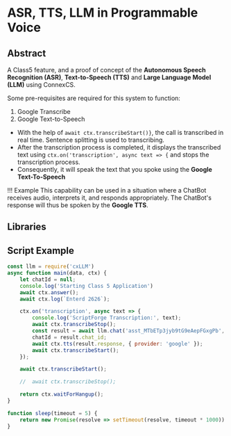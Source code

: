 # ASR, TTS, LLM in Programmable Voice

## Abstract

A Class5 feature, and a proof of concept of the **Autonomous Speech Recognition (ASR)**, **Text-to-Speech (TTS)** and **Large Language Model (LLM)** using ConnexCS.

Some pre-requisites are required for this system to function:

1. Google Transcribe
2. Google Text-to-Speech

* With the help of `await ctx.transcribeStart()}`, the call is transcribed in real time. Sentence splitting is used to transcribing.
* After the transcription process is completed, it displays the transcribed text using  `ctx.on('transcription', async text => {` and stops the transcription process.
* Consequently, it will speak the text that you spoke using the **Google Text-To-Speech**

!!! Example
    This capability can be used in a situation where a ChatBot receives audio, interprets it, and responds appropriately. The ChatBot's response will thus be spoken by the **Google TTS**.

## Libraries

## Script Example

``` js title="AI Agent" linenums="1"
const llm = require('cxLLM')
async function main(data, ctx) {
	let chatId = null;
	console.log('Starting Class 5 Application')
	await ctx.answer();
	await ctx.log(`Enterd 2626`);

	ctx.on('transcription', async text => {
		console.log('ScriptForge Transcription:', text);
		await ctx.transcribeStop();
		const result = await llm.chat('asst_MTbETp3jyb9tG9eAepFGxgPb', text, chatId);
		chatId = result.chat_id;
		await ctx.tts(result.response, { provider: 'google' });
		await ctx.transcribeStart();
	});

	await ctx.transcribeStart();

	//	await ctx.transcribeStop();

	return ctx.waitForHangup();
}

function sleep(timeout = 5) {
	return new Promise(resolve => setTimeout(resolve, timeout * 1000))
}
```
